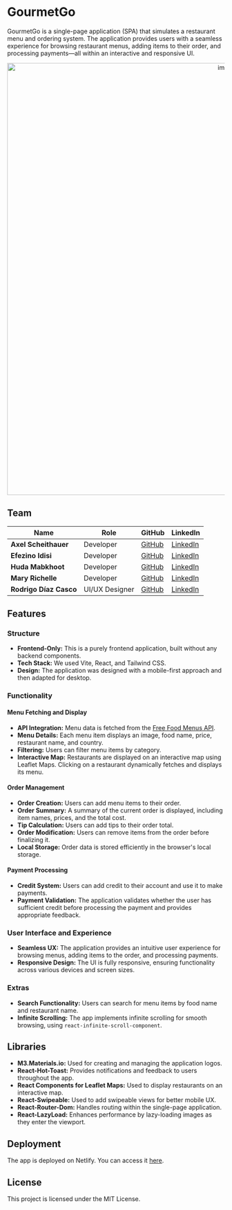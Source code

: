 # GourmetGo

GourmetGo is a single-page application (SPA) that simulates a restaurant menu and ordering system. The application provides users with a seamless experience for browsing restaurant menus, adding items to their order, and processing payments—all within an interactive and responsive UI.

<p align="center">
  <img width="1000" alt="image" src="https://github.com/user-attachments/assets/6ea90afc-ee1a-4564-925a-84eb63756be3">
</p>

## Team

| Name                  | Role             | GitHub                                              | LinkedIn                                                                 |
|-----------------------|------------------|-----------------------------------------------------|--------------------------------------------------------------------------|
| **Axel Scheithauer**  | Developer        | [GitHub](https://github.com/ScaxCodes)              | [LinkedIn](https://www.linkedin.com/in/axel-scheithauer/)                |
| **Efezino Idisi**     | Developer        | [GitHub](https://github.com/efezinoidisi)           | [LinkedIn](https://linkedin.com/in/endurance-idisi)                      |
| **Huda Mabkhoot**     | Developer        | [GitHub](https://github.com/hudamabkhoot/)          | [LinkedIn](https://www.linkedin.com/in/huda-mabkhoot/)                   |
| **Mary Richelle**     | Developer        | [GitHub](https://github.com/MaryRichelle)           | [LinkedIn](https://www.linkedin.com/in/mary-richelle-mr-dev/)            |
| **Rodrigo Díaz Casco**| UI/UX Designer   | [GitHub](https://github.com/rodrigodiazcasco)       | [LinkedIn](https://www.linkedin.com/in/rodrigodiazcascoux/)              |

## Features

### Structure
- **Frontend-Only:** This is a purely frontend application, built without any backend components.
- **Tech Stack:** We used Vite, React, and Tailwind CSS.
- **Design:** The application was designed with a mobile-first approach and then adapted for desktop.

### Functionality

#### Menu Fetching and Display
- **API Integration:** Menu data is fetched from the [Free Food Menus API](https://github.com/igdev116/free-food-menus-api).
- **Menu Details:** Each menu item displays an image, food name, price, restaurant name, and country.
- **Filtering:** Users can filter menu items by category.
- **Interactive Map:** Restaurants are displayed on an interactive map using Leaflet Maps. Clicking on a restaurant dynamically fetches and displays its menu.

#### Order Management
- **Order Creation:** Users can add menu items to their order.
- **Order Summary:** A summary of the current order is displayed, including item names, prices, and the total cost.
- **Tip Calculation:** Users can add tips to their order total.
- **Order Modification:** Users can remove items from the order before finalizing it.
- **Local Storage:** Order data is stored efficiently in the browser's local storage.

#### Payment Processing
- **Credit System:** Users can add credit to their account and use it to make payments.
- **Payment Validation:** The application validates whether the user has sufficient credit before processing the payment and provides appropriate feedback.

### User Interface and Experience
- **Seamless UX:** The application provides an intuitive user experience for browsing menus, adding items to the order, and processing payments.
- **Responsive Design:** The UI is fully responsive, ensuring functionality across various devices and screen sizes.

### Extras
- **Search Functionality:** Users can search for menu items by food name and restaurant name.
- **Infinite Scrolling:** The app implements infinite scrolling for smooth browsing, using `react-infinite-scroll-component`.

## Libraries

- **M3.Materials.io:** Used for creating and managing the application logos.
- **React-Hot-Toast:** Provides notifications and feedback to users throughout the app.
- **React Components for Leaflet Maps:** Used to display restaurants on an interactive map.
- **React-Swipeable:** Used to add swipeable views for better mobile UX.
- **React-Router-Dom:** Handles routing within the single-page application.
- **React-LazyLoad:** Enhances performance by lazy-loading images as they enter the viewport.

## Deployment

The app is deployed on Netlify. You can access it [here](gourmet-go.netlify.app/).

## License

This project is licensed under the MIT License.
